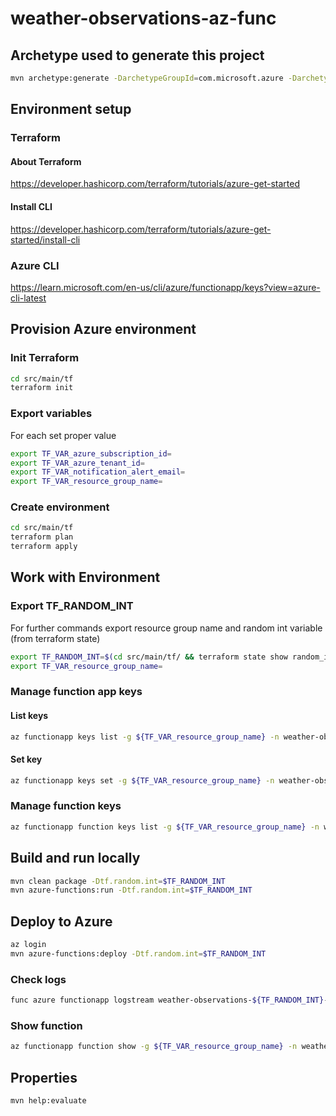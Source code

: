 # weather-observations-az-func

## Archetype used to generate this project
```bash
mvn archetype:generate -DarchetypeGroupId=com.microsoft.azure -DarchetypeArtifactId=azure-functions-archetype -DjavaVersion=11
```

## Environment setup

### Terraform
#### About Terraform
https://developer.hashicorp.com/terraform/tutorials/azure-get-started
#### Install CLI
https://developer.hashicorp.com/terraform/tutorials/azure-get-started/install-cli  

### Azure CLI
https://learn.microsoft.com/en-us/cli/azure/functionapp/keys?view=azure-cli-latest

## Provision Azure environment
### Init Terraform
```bash
cd src/main/tf
terraform init
```

### Export variables
For each set proper value
```bash
export TF_VAR_azure_subscription_id=
export TF_VAR_azure_tenant_id=
export TF_VAR_notification_alert_email=
export TF_VAR_resource_group_name=
```

### Create environment
```bash
cd src/main/tf
terraform plan
terraform apply
```

## Work with Environment

### Export TF_RANDOM_INT
For further commands export resource group name and random int variable (from terraform state)
```bash
export TF_RANDOM_INT=$(cd src/main/tf/ && terraform state show random_integer.this |grep result | cut -d "=" -f2 |xargs)
export TF_VAR_resource_group_name=
```

### Manage function app keys
#### List keys
```bash
az functionapp keys list -g ${TF_VAR_resource_group_name} -n weather-observations-${TF_RANDOM_INT}-func-app
```
#### Set key
```bash
az functionapp keys set -g ${TF_VAR_resource_group_name} -n weather-observations-${TF_RANDOM_INT}-func-app --key-type functionKeys --key-name MyKeyName --key-value MyKeyValue
```
### Manage function keys
```bash
az functionapp function keys list -g ${TF_VAR_resource_group_name} -n weather-observations-${TF_RANDOM_INT}-func-app --function-name get-latest-observations-v1
```

## Build and run locally
```bash
mvn clean package -Dtf.random.int=$TF_RANDOM_INT
mvn azure-functions:run -Dtf.random.int=$TF_RANDOM_INT
```

## Deploy to Azure
```bash
az login
mvn azure-functions:deploy -Dtf.random.int=$TF_RANDOM_INT
```

### Check logs
```bash
func azure functionapp logstream weather-observations-${TF_RANDOM_INT}-func-app
```

### Show function
```bash
az functionapp function show -g ${TF_VAR_resource_group_name} -n weather-observations-${TF_RANDOM_INT}-func-app --function-name get-latest-observations-v1
```

## Properties
```bash
mvn help:evaluate
```